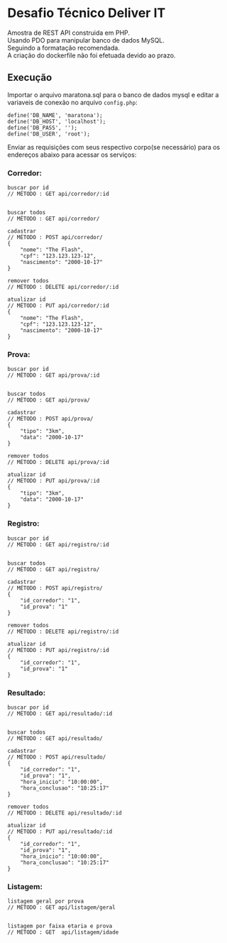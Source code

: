 # Desafio Técnico Deliver IT

Amostra de REST API construida em PHP. <br/>
Usando PDO para manipular banco de dados MySQL.<br/>
Seguindo a formatação recomendada.<br/>
A criação do dockerfile não foi efetuada devido ao prazo.<br/>

## Execução
Importar o arquivo maratona.sql para o banco de dados mysql e editar a variaveis de conexão no arquivo ``config.php``:

```
define('DB_NAME', 'maratona');
define('DB_HOST', 'localhost');
define('DB_PASS', '');
define('DB_USER', 'root');
```

Enviar as requisições com seus respectivo corpo(se necessário) para os endereços abaixo para acessar os serviços:

### Corredor:
```
buscar por id
// MÉTODO : GET api/corredor/:id


buscar todos
// MÉTODO : GET api/corredor/

cadastrar
// MÉTODO : POST api/corredor/
{
    "nome": "The Flash",
    "cpf": "123.123.123-12",
    "nascimento": "2000-10-17"
}

remover todos
// MÉTODO : DELETE api/corredor/:id

atualizar id
// MÉTODO : PUT api/corredor/:id
{
    "nome": "The Flash",
    "cpf": "123.123.123-12",
    "nascimento": "2000-10-17"
}

```

### Prova:
```
buscar por id
// MÉTODO : GET api/prova/:id


buscar todos
// MÉTODO : GET api/prova/

cadastrar
// MÉTODO : POST api/prova/
{
    "tipo": "3km",
    "data": "2000-10-17"
}

remover todos
// MÉTODO : DELETE api/prova/:id

atualizar id
// MÉTODO : PUT api/prova/:id
{
    "tipo": "3km",
    "data": "2000-10-17"
}

```

### Registro:
```
buscar por id
// MÉTODO : GET api/registro/:id


buscar todos
// MÉTODO : GET api/registro/

cadastrar
// MÉTODO : POST api/registro/
{
    "id_corredor": "1",
    "id_prova": "1"
}

remover todos
// MÉTODO : DELETE api/registro/:id

atualizar id
// MÉTODO : PUT api/registro/:id
{
    "id_corredor": "1",
    "id_prova": "1"
}

```


### Resultado:
```
buscar por id
// MÉTODO : GET api/resultado/:id


buscar todos
// MÉTODO : GET api/resultado/

cadastrar
// MÉTODO : POST api/resultado/
{
    "id_corredor": "1",
    "id_prova": "1",
    "hora_inicio": "10:00:00",
    "hora_conclusao": "10:25:17"
}

remover todos
// MÉTODO : DELETE api/resultado/:id

atualizar id
// MÉTODO : PUT api/resultado/:id
{
    "id_corredor": "1",
    "id_prova": "1",
    "hora_inicio": "10:00:00",
    "hora_conclusao": "10:25:17"
}

```


### Listagem:
```
listagem geral por prova
// MÉTODO : GET api/listagem/geral


listagem por faixa etaria e prova
// MÉTODO : GET  api/listagem/idade


```